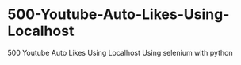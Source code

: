 # 500-Youtube-Auto-Likes-Using-Localhost
500 Youtube Auto Likes Using Localhost Using selenium with python
